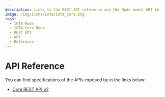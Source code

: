 ```yaml
---
description: Links to the REST API reference and the Node event API reference.
image: /img/icons/iota/iota_core.png
tags:
  - IOTA Node
  - IOTA-Core Node
  - REST API
  - API
  - Reference
---
```


# API Reference

You can find specifications of the APIs exposed by in the links below:

- [Core REST API v2](/apis/core/v2/iota-core-rest-api)
